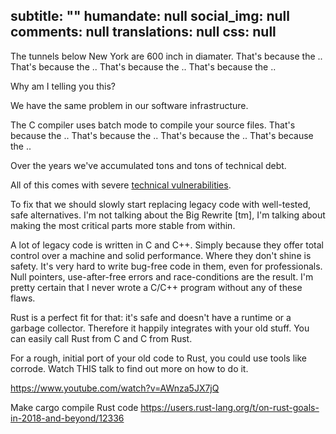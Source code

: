 subtitle: ""
humandate: null
social_img: null
comments: null
translations: null
css: null
---
The tunnels below New York are 600 inch in diamater.
That's because the ..
That's because the ..
That's because the ..
That's because the ..

Why am I telling you this?

We have the same problem in our software infrastructure.

The C compiler uses batch mode to compile your source files.
That's because the ..
That's because the ..
That's because the ..
That's because the ..


Over the years we've accumulated tons and tons of technical debt.

All of this comes with severe [technical vulnerabilities](https://unhandledexpression.com/2017/07/10/why-you-should-actually-rewrite-it-in-rust/).

To fix that we should slowly start replacing legacy code with well-tested, safe
alternatives.
I'm not talking about the Big Rewrite [tm], I'm talking about making the most
critical parts more stable from within.

A lot of legacy code is written in C and C++. Simply because they offer total control over a machine and solid performance. Where they don't shine is safety.
It's very hard to write bug-free code in them, even for professionals.
Null pointers, use-after-free errors and race-conditions are the result.
I'm pretty certain that I never wrote a C/C++ program without any of these flaws.

Rust is a perfect fit for that: it's safe and doesn't have a runtime or a
garbage collector. Therefore it happily integrates with your old stuff.
You can easily call Rust from C and C from Rust.

For a rough, initial port of your old code to Rust, you could use tools like
corrode.
Watch THIS talk to find out more on how to do it.


https://www.youtube.com/watch?v=AWnza5JX7jQ


Make cargo compile Rust code https://users.rust-lang.org/t/on-rust-goals-in-2018-and-beyond/12336
